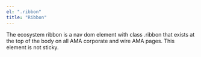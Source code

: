 ```yaml
---
el: ".ribbon"
title: "Ribbon"
---
```

The ecosystem ribbon is a nav dom element with class .ribbon that exists at the top of the body on all AMA corporate and wire AMA pages. This element is not sticky.